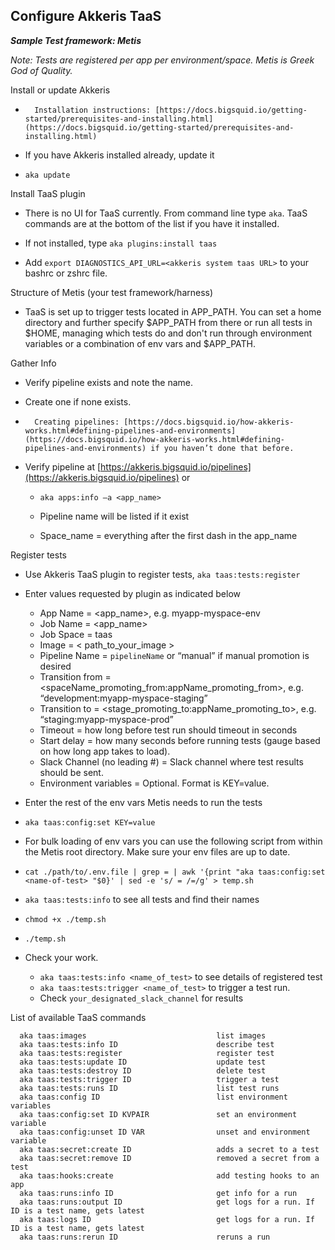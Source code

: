 ## **Configure Akkeris TaaS**

**_Sample Test framework: Metis_**

*Note: Tests are registered per app per environment/space. Metis is Greek God of Quality.*
  

Install or update Akkeris

-   	Installation instructions: [https://docs.bigsquid.io/getting-started/prerequisites-and-installing.html](https://docs.bigsquid.io/getting-started/prerequisites-and-installing.html)

-   If you have Akkeris installed already, update it

-   `aka update`

  <!-- ToDo: Information regarding setting up a TaaS app from which to run tests -->

Install TaaS plugin

-   There is no UI for TaaS currently.  From command line type `aka`.  TaaS commands are at the bottom of the list if you have it installed.

-   If not installed, type `aka plugins:install taas`
-  	 Add `export DIAGNOSTICS_API_URL=<akkeris system taas URL>` to your bashrc or zshrc file.
  

Structure of Metis (your test framework/harness)

- TaaS is set up to trigger tests located in APP_PATH. You can set a home directory and further specify $APP_PATH from there or run all tests in $HOME, managing which tests do and don't run through environment variables or a combination of env vars and $APP_PATH.


Gather Info

-   Verify pipeline exists and note the name.

-   Create one if none exists.

-   	Creating pipelines: [https://docs.bigsquid.io/how-akkeris-works.html#defining-pipelines-and-environments](https://docs.bigsquid.io/how-akkeris-works.html#defining-pipelines-and-environments) if you haven’t done that before.

-   Verify pipeline at [https://akkeris.bigsquid.io/pipelines](https://akkeris.bigsquid.io/pipelines) or

	-   `aka apps:info –a <app_name>`

	-   Pipeline name will be listed if it exist
	-   Space_name = everything after the first dash in the app_name

  

Register tests

-   Use Akkeris TaaS plugin to register tests, `aka taas:tests:register`

-   Enter values requested by plugin as indicated below

	-   App Name = <app_name>, e.g. myapp-myspace-env
	-   Job Name = <app_name>
	-   Job Space = taas
	-   Image = < path_to_your_image >
	-   Pipeline Name = `pipelineName` or “manual” if manual promotion is desired
	-   Transition from = <spaceName_promoting_from:appName_promoting_from>, e.g. “development:myapp-myspace-staging”
	-   Transition to = <stage_promoting_to:appName_promoting_to>, e.g. “staging:myapp-myspace-prod”
	-   Timeout = how long before test run should timeout in seconds
	-   Start delay = how many seconds before running tests (gauge based on how long app takes to load).
	- 	Slack Channel (no leading #) = Slack channel where test results should be sent.
	-   Environment variables = Optional.  Format is KEY=value.

  

-   Enter the rest of the env vars Metis needs to run the tests

-   `aka taas:config:set KEY=value` 
-   For bulk loading of env vars you can use the following script from within the Metis root directory. Make sure your env files are up to date.

-   `cat ./path/to/.env.file | grep = | awk '{print "aka taas:config:set <name-of-test> "$0}' | sed -e 's/ = /=/g' > temp.sh` 

-   `aka taas:tests:info` to see all tests and find their names

-   `chmod +x ./temp.sh`
-   `./temp.sh`

-   Check your work.
	
	-   `aka taas:tests:info <name_of_test>` to see details of registered test
	-   `aka taas:tests:trigger <name_of_test>` to trigger a test run.
	-   Check `your_designated_slack_channel` for results

List of available TaaS commands
```aka taas:tests                              list tests
  aka taas:images                             list images
  aka taas:tests:info ID                      describe test
  aka taas:tests:register                     register test
  aka taas:tests:update ID                    update test
  aka taas:tests:destroy ID                   delete test
  aka taas:tests:trigger ID                   trigger a test
  aka taas:tests:runs ID                      list test runs
  aka taas:config ID                          list environment variables
  aka taas:config:set ID KVPAIR               set an environment variable
  aka taas:config:unset ID VAR                unset and environment variable
  aka taas:secret:create ID                   adds a secret to a test
  aka taas:secret:remove ID                   removed a secret from a test
  aka taas:hooks:create                       add testing hooks to an app
  aka taas:runs:info ID                       get info for a run
  aka taas:runs:output ID                     get logs for a run. If ID is a test name, gets latest
  aka taas:logs ID                            get logs for a run. If ID is a test name, gets latest
  aka taas:runs:rerun ID                      reruns a run